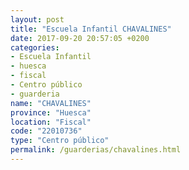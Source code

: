 ```yaml
---
layout: post
title: "Escuela Infantil CHAVALINES"
date: 2017-09-20 20:57:05 +0200
categories:
- Escuela Infantil
- huesca
- fiscal
- Centro público
- guarderia
name: "CHAVALINES"
province: "Huesca"
location: "Fiscal"
code: "22010736"
type: "Centro público"
permalink: /guarderias/chavalines.html
---
```

